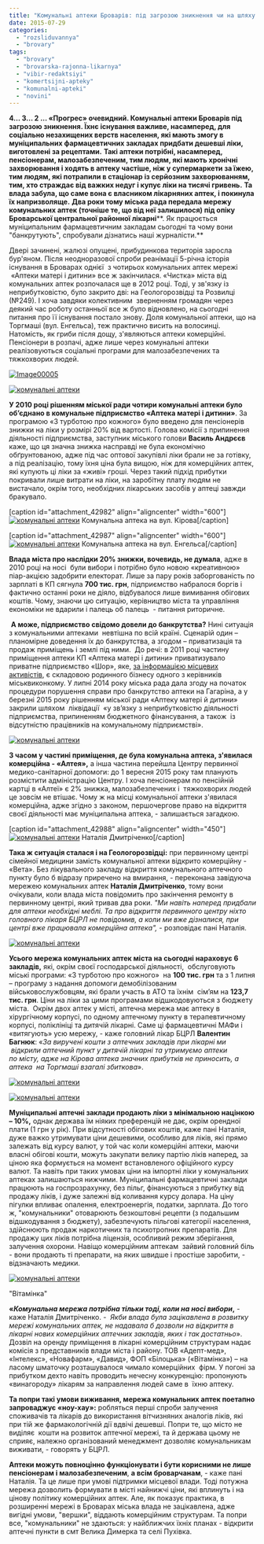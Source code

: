 ```yaml
---
title: "Комунальні аптеки Броварів: під загрозою зникнення чи на шляху до відродження?"
date: 2015-07-29
categories: 
  - "rozsliduvannya"
  - "brovary"
tags: 
  - "brovary"
  - "brovarska-rajonna-likarnya"
  - "vibir-redaktsiyi"
  - "komertsijni-apteky"
  - "komunalni-apteki"
  - "novini"
---
```


**4… 3… 2 ... «Прогрес» очевидний. Комунальні аптеки Броварів під загрозою зникнення. Їхнє існування важливе, насамперед, для соціально незахищених верств населення, які мають змогу в муніципальних фармацевтичних закладах придбати дешевші ліки, виготовлені за рецептами.** **Такі аптеки потрібні, насамперед, пенсіонерам, малозабезпеченим, тим людям, які мають хронічні захворювання і ходять в аптеку частіше, ніж у супермаркети за їжею, тим людям, які потрапили в стаціонар із серйозним захворюванням, тим, хто страждає від важких недуг і купує ліки на тисячі гривень.** **Та влада забула, що саме вона є власником лікарняних аптек, і покинула їх напризволяще.** **Два роки тому міська рада передала мережу комунальних аптек (точніше те, що від неї залишилося) під опіку Броварської центральної районної лікарні****. Як працюється муніципальним фармацевтичним закладам сьогодні та чому вони "банкрутують", спробували дізнатись наші журналісти.**

Двері зачинені, жалюзі опущені, прибудинкова територія заросла бур'яном. Після неодноразової спроби реанімації 5-річна історія існування в Броварах однієї  з чотирьох комунальних аптек мережі  «Аптеки матері і дитини» все ж закінчилася. «Чистка» міста від комунальних аптек розпочалася ще в 2012 році. Тоді, у зв'язку із неприбутковістю, було закрито дві: на Геологорозвідці та Розвилці (№249). І хоча завдяки колективним  зверненням громадян через деякий час роботу останньої все ж було відновлено, на сьогодні питання про її існування постало знову. Доля комунальної аптеки, що на Торгмаші (вул. Енгельса), теж практично висить на волосинці. Натомість, як гриби після дощу, з'являються аптеки комерційні. Пенсіонери в розпачі, адже лише через комунальні аптеки реалізовуються соціальні програми для малозабезпечених та тяжкохворих людей.

[![Image00005](https://mpz.brovary.org/wp-content/uploads/2015/07/Image00005.jpg)](https://mpz.brovary.org/wp-content/uploads/2015/07/Image00005.jpg)

[![комунальні аптеки](https://mpz.brovary.org/wp-content/uploads/2015/07/Image000041.jpg)](https://mpz.brovary.org/wp-content/uploads/2015/07/Image000041.jpg)

**У 2010 році рішенням міської ради чотири комунальні аптеки було об’єднано в комунальне підприємство «Аптека матері і дитини»**. За програмою «З турботою про кожного» було введено для пенсіонерів знижки на ліки у розмірі 20% від вартості. Голова комісії з припинення діяльності підприємства, заступник міського голови **Василь Андрєєв** каже, що ця значна знижка насправді не була економічно обґрунтованою, адже під час оптової закупівлі ліки брали не за готівку, а під реалізацію, тому їхня ціна була вищою, ніж для комерційних аптек, які купують ці ліки за «живі» гроші. Через такий підхід прибутки покривали лише витрати на ліки, на заробітну плату людям не  вистачало, окрім того, необхідних лікарських засобів у аптеці завжди бракувало.

\[caption id="attachment\_42982" align="aligncenter" width="600"\][![комунальні аптеки](https://mpz.brovary.org/wp-content/uploads/2015/07/Image000021.jpg)](https://mpz.brovary.org/wp-content/uploads/2015/07/Image000021.jpg) Комунальна аптека на вул. Кірова\[/caption\]

\[caption id="attachment\_42987" align="aligncenter" width="600"\][![комунальні аптеки](https://mpz.brovary.org/wp-content/uploads/2015/07/Image00007.jpg)](https://mpz.brovary.org/wp-content/uploads/2015/07/Image00007.jpg) Комунальна аптека на вул. Енгельса\[/caption\]

**Влада міста про наслідки 20% знижки, вочевидь, не думала**, адже в 2010 році на носі  були вибори і потрібно було новою «креативною» піар-акцією задобрити електорат. Лише за пару років заборгованість по зарплаті в КП сягнула **700 тис. грн**, підприємство набралося боргів і фактично останні роки не діяло, відбувалося лише вимивання обігових коштів. Чому, знаючи цю ситуацію, керівництво міста та управління економіки не вдарили і палець об палець  - питання риторичне.

 **А може, підприємство свідомо довели до банкрутства?** Нині ситуація з комунальними аптеками  невтішна по всій країні. Сценарій один – планомірне доведення їх до банкрутства, а згодом – приватизація та продаж приміщень і землі під ними.  До речі: в 2011 році частину приміщення аптеки КП «Аптека матері і дитини» приватизувало приватне підприємство «Шор», яке, [за інформацією місцевих активістів](https://mpz.brovary.org/komunalni-apteki-mista-zagroza-likvidatsiyi/), є складовою родинного бізнесу одного з керівників міськвиконкому. У липні 2014 року міська рада дала згоду на початок процедури порушення справи про банкрутство аптеки на Гагаріна, а у березні 2015 року рішенням міської ради «Аптеку матері й дитини» закрили шляхом  ліквідації  «у зв’язку з неприбутковістю діяльності підприємства, припиненням бюджетного фінансування, а також  із відсутністю працівників на комунальному підприємстві».

[![комунальні аптеки](https://mpz.brovary.org/wp-content/uploads/2015/07/Image00006.jpg)](https://mpz.brovary.org/wp-content/uploads/2015/07/Image00006.jpg)

**З часом у частині приміщення, де була комунальна аптека, з'явилася комерційна - «Алтея»,** а інша частина перейшла Центру первинної медико-санітарної допомоги: до 1 вересня 2015 року там планують розмістити адміністрацію Центру. І хоча пенсіонерам по пенсійній картці в «Алтеї» є 2% знижка, малозабезпечених і  тяжкохворих людей це зовсім не втішає. Чому ж на місці комунальної аптеки з'явилася комерційна, адже згідно з законом, першочергове право на відкриття своєї діяльності має муніципальна аптека, - залишається загадкою.

\[caption id="attachment\_42988" align="aligncenter" width="450"\][![комунальні аптеки](https://mpz.brovary.org/wp-content/uploads/2015/07/Image00008.jpg)](https://mpz.brovary.org/wp-content/uploads/2015/07/Image00008.jpg) Наталія Дмитріченко\[/caption\]

**Така ж ситуація сталася і на Геологорозвідці:** при первинному центрі сімейної медицини замість комунальної аптеки відкрито комерційну - «Вета». Без лікувального закладу відкриття комунального аптечного пункту було б відразу приречено на вмирання, - переконана завідуюча мережею комунальних аптек **Наталія Дмитріченко**, тому вони очікували, коли влада міста повідомить про закінчення ремонту в первинному центрі, який тривав два роки. _"Ми навіть наперед придбали для аптеки необхідні меблі. Та про відкриття первинного центру ніхто головного лікаря БЦРЛ не повідомив, а коли ми вже дізналися, при центрі вже працювала комерційна аптека",_ - розповідає пані Наталія.

[![комунальні аптеки](https://mpz.brovary.org/wp-content/uploads/2015/07/Image000031.jpg)](https://mpz.brovary.org/wp-content/uploads/2015/07/Image000031.jpg)

**Усього мережа комунальних аптек міста на сьогодні нараховує 6 закладів,** які, окрім своєї господарської діяльності,  обслуговують  міські програми: «З турботою про кожного»  на **100 тис. грн** та з 1 липня – програму з надання допомоги демобілізованим  військовослужбовцям, які брали участь в АТО та їхнім  сім’ям на **123,7 тис. грн**. Ціни на ліки за цими програмами відшкодовуються з бюджету міста.  Окрім двох аптек у місті, аптечна мережа має аптеку в хірургічному корпусі, по одному аптечному пункту в терапевтичному корпусі, поліклініці та дитячій лікарні. Саме ці фармацевтичні МАФи і «витягують» усю мережу, - каже головний лікар БЦРЛ **Валентин Багнюк**: «_За виручені кошти з аптечних закладів при лікарні ми  відкрили аптечний пункт у дитячій лікарні та утримуємо аптеки по місту, адже на Кірова аптека значних прибутків не приносить, а аптека  на Торгмаші взагалі збиткова_».

[![комунальні аптеки](https://mpz.brovary.org/wp-content/uploads/2015/07/Image00010.jpg)](https://mpz.brovary.org/wp-content/uploads/2015/07/Image00010.jpg)

[![комунальні аптеки](https://mpz.brovary.org/wp-content/uploads/2015/07/Image00009.jpg)](https://mpz.brovary.org/wp-content/uploads/2015/07/Image00009.jpg)

**Муніципальні аптечні заклади продають ліки з мінімальною націнкою – 10%,** однак держава їм ніяких преференцій не дає, окрім орендної плати (1 грн у рік). При відсутності обігових коштів, каже пані Наталія, дуже важко утримувати ціни дешевими, особливо для ліків, які прямо залежать від курсу валют, у той час коли комерційні аптеки, маючи власні обігові кошти, можуть закупати велику партію ліків наперед, за ціною яка формується на момент встановленого офіційного курсу валют. Та навіть при таких умовах ціни на імпортні ліки у комунальних аптеках залишаються нижчими. Муніципальні фармацевтичні заклади працюють на госпрозрахунку, без пільг, фінансуються з прибутку від продажу ліків, і дуже залежні від коливання курсу долара. На ціну пігулки впливає опалення, електроенергія, податки, зарплата. До того ж, "комунальники" отоварюють безкоштовні рецепти (з подальшим відшкодування з бюджету), забезпечують пільгові категорії населення, здійснюють продаж наркотичних та психотропних препаратів. Для продажу цих ліків потрібна ліцензія, особливий режим зберігання, залучення охорони. Навіщо комерційним аптекам  зайвий головний біль - вони продають ті препарати, на яких швидше і простіше заробити, - відзначають медики.

[![комунальні аптеки](https://mpz.brovary.org/wp-content/uploads/2015/07/Image000011.jpg)](https://mpz.brovary.org/wp-content/uploads/2015/07/Image000011.jpg)

"Вітамінка"

**«_Комунальна мережа потрібна тільки тоді, коли на носі вибори_,** - каже Наталія Дмитріченко. -  _Якби влада була зацікавлена в розвитку мережі комунальних аптек, не надавала б дозволи на відкриття в лікарні нових комерційних аптечних закладів, яких і так достатньо_». Дозвіл на оренду приміщення в лікарні комерційним структурам надає комісія з представників влади міста і району. ТОВ «Адепт-мед», «Інтелекс», «Новафарм», «Давид», ФОП «Білоцька» («Вітамінка») – на ласому шматочку розташувалося чимало комерційних  фірм. У погоні за прибутком дехто навіть проводить нечесну конкуренцію: пропонують «винагороду» лікарям за направлення людей саме в  їхню аптеку.

**Та попри такі умови виживання, мережа комунальних аптек поетапно запроваджує «ноу-хау»:** робляться перші спроби залучення споживачів та лікарів до використання вітчизняних аналогів ліків, які при тій же фармакологічній дії вдвічі дешевші. Попри те, що місто не виділяє  кошти на розвиток аптечної мережі, та й держава цьому не сприяє, належно організований менеджмент дозволяє комунальникам виживати, - говорять у БЦРЛ.

**Аптеки можуть повноцінно функціонувати і бути корисними не лише пенсіонерам і малозабезпеченим**, **а всім броварчанам**, - каже пані Наталія. Та це лише при умові підтримки місцевої влади. Тоді потужна мережа дозволить формувати в місті найнижчі ціни, які вплинуть і на цінову політику комерційних аптек. Але, як показує практика, в розширенні мережі в Броварах міська влада не зацікавлена, адже вигідні умови, "вершки", віддають комерційним структурам. Та попри все, "комунальники" не здаються: у найближчих їхніх планах - відкрити  аптечні пункти в смт Велика Димерка та селі Пухівка.
